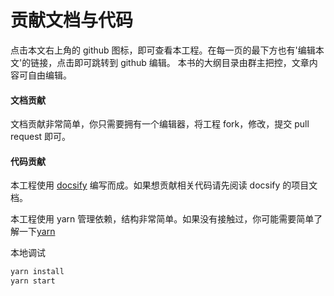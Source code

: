 # 贡献文档与代码

点击本文右上角的 github 图标，即可查看本工程。在每一页的最下方也有'编辑本文'的链接，点击即可跳转到 github 编辑。
本书的大纲目录由群主把控，文章内容可自由编辑。

#### 文档贡献

文档贡献非常简单，你只需要拥有一个编辑器，将工程 fork，修改，提交 pull request 即可。

#### 代码贡献

本工程使用 [docsify](https://docsify.js.org/#/) 编写而成。如果想贡献相关代码请先阅读 docsify 的项目文档。

本工程使用 yarn 管理依赖，结构非常简单。如果没有接触过，你可能需要简单了解一下[yarn](https://classic.yarnpkg.com/en/)

本地调试

```bash
yarn install
yarn start
```
